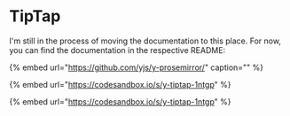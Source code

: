 # TipTap

I'm still in the process of moving the documentation to this place. For now, you can find the documentation in the respective README:

{% embed url="https://github.com/yjs/y-prosemirror/" caption="" %}



{% embed url="https://codesandbox.io/s/y-tiptap-1ntgp" %}

{% embed url="https://codesandbox.io/s/y-tiptap-1ntgp" %}



